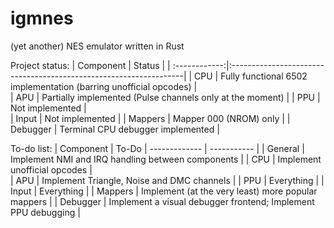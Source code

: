 # igmnes
(yet another) NES emulator written in Rust

Project status:
| Component     | Status                                                            |
| :------------:|:------------------------------------------------------------------|
| CPU           | Fully functional 6502 implementation (barring unofficial opcodes) |     
| APU           | Partially implemented (Pulse channels only at the moment)         |
| PPU           | Not implemented                                                   |  
| Input         | Not implemented                                                   |
| Mappers       | Mapper 000 (NROM) only                                            |
| Debugger      | Terminal CPU debugger implemented                                 |

To-do list:
| Component     | To-Do
| ------------- | ----------- |
| General       | Implement NMI and IRQ handling between components             |
| CPU           | Implement unofficial opcodes                                  |     
| APU           | Implement Triangle, Noise and DMC channels                    |
| PPU           | Everything                                                    |
| Input         | Everything                                                    |
| Mappers       | Implement (at the very least) more popular mappers            |
| Debugger      | Implement a visual debugger frontend; Implement PPU debugging |
